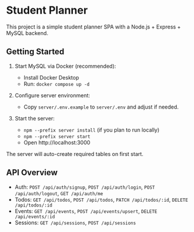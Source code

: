 # Student Planner

This project is a simple student planner SPA with a Node.js + Express + MySQL backend.

## Getting Started

1. Start MySQL via Docker (recommended):
   - Install Docker Desktop
   - Run: `docker compose up -d`

2. Configure server environment:
   - Copy `server/.env.example` to `server/.env` and adjust if needed.

3. Start the server:
   - `npm --prefix server install` (if you plan to run locally)
   - `npm --prefix server start`
   - Open http://localhost:3000

The server will auto-create required tables on first start.

## API Overview
- Auth: `POST /api/auth/signup`, `POST /api/auth/login`, `POST /api/auth/logout`, `GET /api/auth/me`
- Todos: `GET /api/todos`, `POST /api/todos`, `PATCH /api/todos/:id`, `DELETE /api/todos/:id`
- Events: `GET /api/events`, `POST /api/events/upsert`, `DELETE /api/events/:id`
- Sessions: `GET /api/sessions`, `POST /api/sessions`
